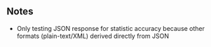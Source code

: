 <h2>Notes</h2>

- Only testing JSON response for statistic accuracy because other formats (plain-text/XML) derived directly from JSON
